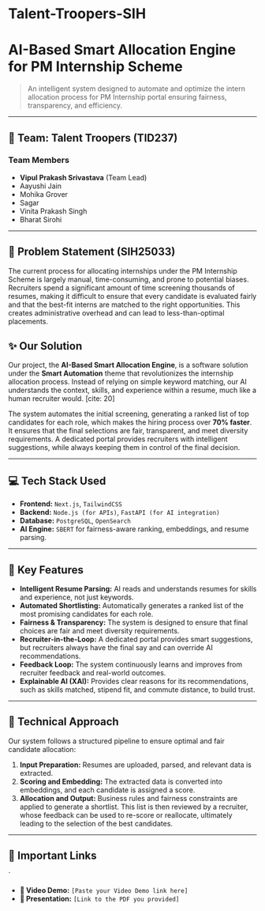 # Talent-Troopers-SIH
# AI-Based Smart Allocation Engine for PM Internship Scheme

> An intelligent system designed to automate and optimize the intern allocation process for PM Internship portal ensuring fairness, transparency, and efficiency.

---

## 🚀 Team: Talent Troopers (TID237)

### Team Members
* **Vipul Prakash Srivastava** (Team Lead)
* Aayushi Jain
* Mohika Grover
* Sagar
* Vinita Prakash Singh
* Bharat Sirohi

---

## 🤔 Problem Statement (SIH25033)

The current process for allocating internships under the PM Internship Scheme is largely manual, time-consuming, and prone to potential biases. Recruiters spend a significant amount of time screening thousands of resumes, making it difficult to ensure that every candidate is evaluated fairly and that the best-fit interns are matched to the right opportunities. This creates administrative overhead and can lead to less-than-optimal placements.

## ✨ Our Solution

Our project, the **AI-Based Smart Allocation Engine**, is a software solution under the **Smart Automation** theme that revolutionizes the internship allocation process. Instead of relying on simple keyword matching, our AI understands the context, skills, and experience within a resume, much like a human recruiter would. [cite: 20]

The system automates the initial screening, generating a ranked list of top candidates for each role, which makes the hiring process over **70% faster**. It ensures that the final selections are fair, transparent, and meet diversity requirements. A dedicated portal provides recruiters with intelligent suggestions, while always keeping them in control of the final decision. 

---

## 💻 Tech Stack Used

* **Frontend:** `Next.js`, `TailwindCSS` 
* **Backend:** `Node.js (for APIs)`, `FastAPI (for AI integration)` 
* **Database:** `PostgreSQL`, `OpenSearch` 
* **AI Engine:** `SBERT` for fairness-aware ranking, embeddings, and resume parsing. 
---

## 🌟 Key Features

* **Intelligent Resume Parsing:** AI reads and understands resumes for skills and experience, not just keywords. 
* **Automated Shortlisting:** Automatically generates a ranked list of the most promising candidates for each role. 
* **Fairness & Transparency:** The system is designed to ensure that final choices are fair and meet diversity requirements. 
* **Recruiter-in-the-Loop:** A dedicated portal provides smart suggestions, but recruiters always have the final say and can override AI recommendations. 
* **Feedback Loop:** The system continuously learns and improves from recruiter feedback and real-world outcomes. 
* **Explainable AI (XAI):** Provides clear reasons for its recommendations, such as skills matched, stipend fit, and commute distance, to build trust. 

---

## 🔧 Technical Approach

Our system follows a structured pipeline to ensure optimal and fair candidate allocation:

1.  **Input Preparation:** Resumes are uploaded, parsed, and relevant data is extracted. 
2.  **Scoring and Embedding:** The extracted data is converted into embeddings, and each candidate is assigned a score. 
3.  **Allocation and Output:** Business rules and fairness constraints are applied to generate a shortlist. This list is then reviewed by a recruiter, whose feedback can be used to re-score or reallocate, ultimately leading to the selection of the best candidates. 

---

## 🔗 Important Links
`
* **🎥 Video Demo:** `[Paste your Video Demo link here]`
* **📄 Presentation:** `[Link to the PDF you provided]`
